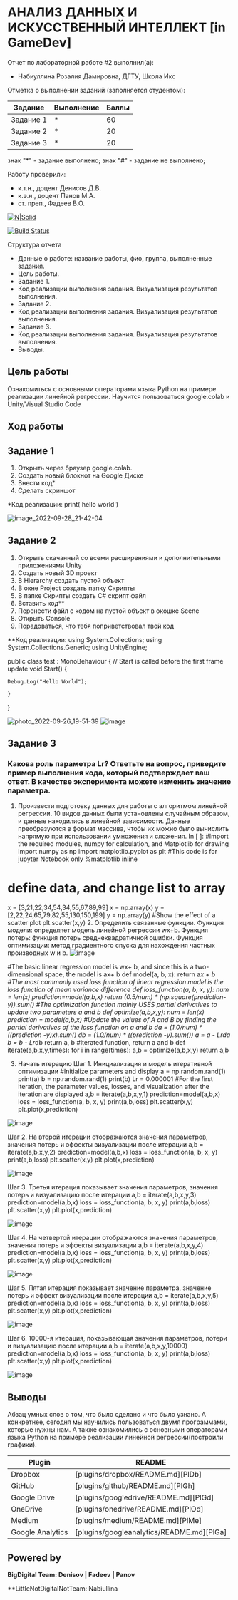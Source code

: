 # АНАЛИЗ ДАННЫХ И ИСКУССТВЕННЫЙ ИНТЕЛЛЕКТ [in GameDev]
Отчет по лабораторной работе #2 выполнил(а):
- Набиуллина Розалия Дамировна, ДГТУ, Школа Икс

Отметка о выполнении заданий (заполняется студентом):

| Задание | Выполнение | Баллы |
| ------ | ------ | ------ |
| Задание 1 | * | 60 |
| Задание 2 | * | 20 |
| Задание 3 | * | 20 |

знак "*" - задание выполнено; знак "#" - задание не выполнено;

Работу проверили:
- к.т.н., доцент Денисов Д.В.
- к.э.н., доцент Панов М.А.
- ст. преп., Фадеев В.О.

[![N|Solid](https://cldup.com/dTxpPi9lDf.thumb.png)](https://nodesource.com/products/nsolid)

[![Build Status](https://travis-ci.org/joemccann/dillinger.svg?branch=master)](https://travis-ci.org/joemccann/dillinger)

Структура отчета

- Данные о работе: название работы, фио, группа, выполненные задания.
- Цель работы.
- Задание 1.
- Код реализации выполнения задания. Визуализация результатов выполнения.
- Задание 2.
- Код реализации выполнения задания. Визуализация результатов выполнения.
- Задание 3.
- Код реализации выполнения задания. Визуализация результатов выполнения.
- Выводы.




## Цель работы
Ознакомиться с основными операторами языка Python на примере реализации линейной регрессии. Научится пользоваться google.colab и Unity/Visual Studio Code

## Ход работы

## Задание 1
1. Открыть через браузер google.colab.
2. Создать новый блокнот на Google Диске
3. Внести код*
4. Сделать скриншот

*Код реализации:
print('hello world')

![image_2022-09-28_21-42-04](https://user-images.githubusercontent.com/87576995/192866691-989638e8-9e2c-4fef-aa9d-592fbd0a172d.png)


## Задание 2
1. Открыть скачанный со всеми расширениями и дополнительными приложениями Unity
2. Создать новый 3D проект
3. В Hierarchy создать пустой объект
4. В окне Project создать папку Скрипты
5. В папке Скрипты создать C# скрипт файл
6. Вставить код**
7. Перенести файл с кодом на пустой объект в окошке Scene
8. Открыть Console
9. Порадоваться, что тебя поприветствовал твой код

**Код реализации:
using System.Collections;
using System.Collections.Generic;
using UnityEngine;

public class test : MonoBehaviour
{
    // Start is called before the first frame update
    void Start()
    {
        
    Debug.Log("Hello World");
        
    }
}


![photo_2022-09-26_19-51-39](https://user-images.githubusercontent.com/87576995/192866864-4b9def9b-432b-47b8-8efd-a24aee2f9e94.jpg)
![image](https://user-images.githubusercontent.com/87576995/192869081-76ecf15e-7991-4ea5-bc0f-fdebd8595374.png)



## Задание 3
### Какова роль параметра Lr? Ответьте на вопрос, приведите пример выполнения кода, который подтверждает ваш ответ. В качестве эксперимента можете изменить значение параметра.

1. Произвести подготовку данных для работы с алгоритмом линейной регрессии. 10 видов данных были установлены случайным образом, и данные находились в линейной зависимости. Данные преобразуются в формат массива, чтобы их можно было вычислить напрямую при использовании умножения и сложения.
In [ ]:
#Import the required modules, numpy for calculation, and Matplotlib for drawing
import numpy as np
import matplotlib.pyplot as plt
#This code is for jupyter Notebook only
%matplotlib inline
# define data, and change list to array
x = [3,21,22,34,54,34,55,67,89,99]
x = np.array(x)
y = [2,22,24,65,79,82,55,130,150,199]
y = np.array(y)
#Show the effect of a scatter plot
plt.scatter(x,y)
2. Определить связанные функции. Функция модели: определяет модель линейной регрессии wx+b. Функция потерь: функция потерь среднеквадратичной
ошибки.
Функция оптимизации: метод градиентного спуска для нахождения частных производных w и b.
![image](https://user-images.githubusercontent.com/87576995/192873667-675f703d-3651-4b08-93f8-c5f88d509644.png)

#The basic linear regression model is wx+ b, and since this is a two-dimensional space, the model is ax+ b
def model(a, b, x):
return a*x + b
#The most commonly used loss function of linear regression model is the loss function of mean variance difference
def loss_function(a, b, x, y):
num = len(x)
prediction=model(a,b,x)
return (0.5/num) * (np.square(prediction-y)).sum()
#The optimization function mainly USES partial derivatives to update two parameters a and b
def optimize(a,b,x,y):
num = len(x)
prediction = model(a,b,x)
#Update the values of A and B by finding the partial derivatives of the loss
function on a and b
da = (1.0/num) * ((prediction -y)*x).sum()
db = (1.0/num) * ((prediction -y).sum())
a = a - Lr*da
b = b - Lr*db
return a, b
#iterated function, return a and b
def iterate(a,b,x,y,times):
for i in range(times):
a,b = optimize(a,b,x,y)
return a,b


3. Начать итерацию
Шаг 1. Инициализация и модель итеративной оптимизации
#Initialize parameters and display
a = np.random.rand(1)
print(a)
b = np.random.rand(1)
print(b)
Lr = 0.000001
#For the first iteration, the parameter values, losses, and visualization after the
iteration are displayed
a,b = iterate(a,b,x,y,1)
prediction=model(a,b,x)
loss = loss_function(a, b, x, y)
print(a,b,loss)
plt.scatter(x,y)
plt.plot(x,prediction)

![image](https://user-images.githubusercontent.com/87576995/192875327-0fbe36fc-26d4-4266-b480-b162bbde8ed6.png)

Шаг 2. На второй итерации отображаются значения параметров, значения потерь и эффекты визуализации после итерации
a,b = iterate(a,b,x,y,2)
prediction=model(a,b,x)
loss = loss_function(a, b, x, y)
print(a,b,loss)
plt.scatter(x,y)
plt.plot(x,prediction)

![image](https://user-images.githubusercontent.com/87576995/192876311-902ec7af-ac63-40c9-8e78-07b3792afa3a.png)

Шаг 3. Третья итерация показывает значения параметров, значения потерь и визуализацию после итерации
a,b = iterate(a,b,x,y,3)
prediction=model(a,b,x)
loss = loss_function(a, b, x, y)
print(a,b,loss)
plt.scatter(x,y)
plt.plot(x,prediction)

![image](https://user-images.githubusercontent.com/87576995/192876739-6419df15-801b-4d23-bbb6-48f9242f1e35.png)

Шаг 4. На четвертой итерации отображаются значения параметров, значения потерь и эффекты визуализации
a,b = iterate(a,b,x,y,4)
prediction=model(a,b,x)
loss = loss_function(a, b, x, y)
print(a,b,loss)
plt.scatter(x,y)
plt.plot(x,prediction)

![image](https://user-images.githubusercontent.com/87576995/192877127-f7456a91-2f2d-4730-a66a-9f2fa8dc2cf5.png)

Шаг 5. Пятая итерация показывает значение параметра, значение потерь и эффект визуализации после итерации
a,b = iterate(a,b,x,y,5)
prediction=model(a,b,x)
loss = loss_function(a, b, x, y)
print(a,b,loss)
plt.scatter(x,y)
plt.plot(x,prediction)

![image](https://user-images.githubusercontent.com/87576995/192877504-fd72423a-66e6-4e36-a3cd-5fdf3fd18119.png)

Шаг 6. 10000-я итерация, показывающая значения параметров, потери и визуализацию после итерации
a,b = iterate(a,b,x,y,10000)
prediction=model(a,b,x)
loss = loss_function(a, b, x, y)
print(a,b,loss)
plt.scatter(x,y)
plt.plot(x,prediction)

![image](https://user-images.githubusercontent.com/87576995/192878067-1414b21b-0ce3-4fde-9136-faa304ce8e43.png)


## Выводы

Абзац умных слов о том, что было сделано и что было узнано. А конкретнее, сегодня мы научились пользоваться двумя программами, которые нужны нам. А также ознакомились с основными операторами языка Python на примере реализации линейной регрессии(построили графики).

| Plugin | README |
| ------ | ------ |
| Dropbox | [plugins/dropbox/README.md][PlDb] |
| GitHub | [plugins/github/README.md][PlGh] |
| Google Drive | [plugins/googledrive/README.md][PlGd] |
| OneDrive | [plugins/onedrive/README.md][PlOd] |
| Medium | [plugins/medium/README.md][PlMe] |
| Google Analytics | [plugins/googleanalytics/README.md][PlGa] |

## Powered by

**BigDigital Team: Denisov | Fadeev | Panov**

**LittleNotDigitalNotTeam: Nabiullina
